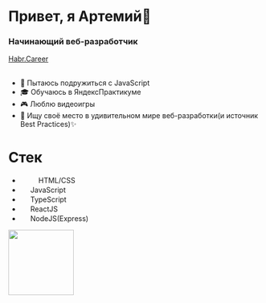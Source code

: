 <h1>Привет, я Артемий👋</h1>
<h3>Начинающий веб-разработчик</h3>
<a href='https://career.habr.com/kuzinartemiy'>Habr.Career</a>
<br>
<br>

- :punch: Пытаюсь подружиться с JavaScript
- :mortar_board: Обучаюсь в ЯндексПрактикуме
- :video_game: Люблю видеоигры
- :eyes: Ищу своё место в удивительном мире веб-разработки(и источник Best Practices):sparkles:

<h1>Стек</h1>

- <img width='16' height='16' src='https://cdn1.iconfinder.com/data/icons/logotypes/32/badge-html-5-256.png'><img width='16' height='16' src='https://cdn4.iconfinder.com/data/icons/social-media-logos-6/512/121-css3-256.png'> HTML/CSS
- <img width='16' height='16' src='https://cdn2.iconfinder.com/data/icons/designer-skills/128/code-programming-javascript-software-develop-command-language-128.png'> JavaScript
- <img width='16' height='16' src='https://cdn-icons-png.flaticon.com/512/919/919832.png'> TypeScript
- <img width='16' height='16' src='https://cdn0.iconfinder.com/data/icons/logos-brands-in-colors/128/react_color-512.png'> ReactJS
- <img width='16' height='16' src='https://cdn0.iconfinder.com/data/icons/long-shadow-web-icons/512/nodejs-256.png'> NodeJS(Express)

<div>
  <a href="https://github-readme-stats.vercel.app/api/top-langs/?username=kuzinartemiy&layout=compact">
    <img align="left" height="130" src="https://github-readme-stats.vercel.app/api/top-langs/?username=kuzinartemiy&layout=compact" />
  </a>
</div>

<!---
kuzinartemiy/kuzinartemiy is a ✨ special ✨ repository because its `README.md` (this file) appears on your GitHub profile.
You can click the Preview link to take a look at your changes.
--->
